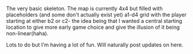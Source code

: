 The very basic skeleton. The map is currently 4x4 but filled with placeholders (and some don't actually exist yet) a1-d4 grid with the player starting at either b2 or c2- the idea being that I wanted a central starting location to give more early game choice and give the illusion of it being non-linear(haha).

Lots to do but I'm having a lot of fun. Will naturally post updates on here.
